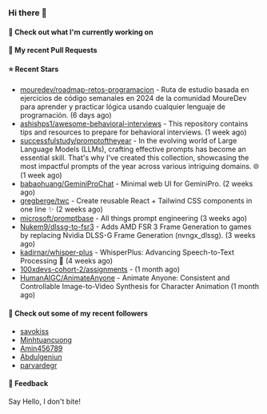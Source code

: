 ### Hi there 👋

#### 👷 Check out what I'm currently working on

#### 🔨 My recent Pull Requests


#### ⭐ Recent Stars

- [mouredev/roadmap-retos-programacion](https://github.com/mouredev/roadmap-retos-programacion) - Ruta de estudio basada en ejercicios de código semanales en 2024 de la comunidad MoureDev para aprender y practicar lógica usando cualquier lenguaje de programación. (6 days ago)
- [ashishps1/awesome-behavioral-interviews](https://github.com/ashishps1/awesome-behavioral-interviews) - This repository contains tips and resources to prepare for behavioral interviews. (1 week ago)
- [successfulstudy/promptoftheyear](https://github.com/successfulstudy/promptoftheyear) - In the evolving world of Large Language Models (LLMs), crafting effective prompts has become an essential skill. That&#39;s why I&#39;ve created this collection, showcasing the most impactful prompts of the year across various intriguing domains. 🌐 (1 week ago)
- [babaohuang/GeminiProChat](https://github.com/babaohuang/GeminiProChat) - Minimal web UI for GeminiPro. (2 weeks ago)
- [gregberge/twc](https://github.com/gregberge/twc) - Create reusable React &#43; Tailwind CSS components in one line ✨ (2 weeks ago)
- [microsoft/promptbase](https://github.com/microsoft/promptbase) - All things prompt engineering (3 weeks ago)
- [Nukem9/dlssg-to-fsr3](https://github.com/Nukem9/dlssg-to-fsr3) - Adds AMD FSR 3 Frame Generation to games by replacing Nvidia DLSS-G Frame Generation (nvngx_dlssg). (3 weeks ago)
- [kadirnar/whisper-plus](https://github.com/kadirnar/whisper-plus) - WhisperPlus: Advancing Speech-to-Text Processing 🚀 (4 weeks ago)
- [100xdevs-cohort-2/assignments](https://github.com/100xdevs-cohort-2/assignments) -  (1 month ago)
- [HumanAIGC/AnimateAnyone](https://github.com/HumanAIGC/AnimateAnyone) - Animate Anyone: Consistent and Controllable Image-to-Video Synthesis for Character Animation (1 month ago)

#### 👯 Check out some of my recent followers

- [savokiss](https://github.com/savokiss)
- [Minhtuancuong](https://github.com/Minhtuancuong)
- [Amin456789](https://github.com/Amin456789)
- [Abdulgeniun](https://github.com/Abdulgeniun)
- [parvardegr](https://github.com/parvardegr)

#### 💬 Feedback

Say Hello, I don't bite!